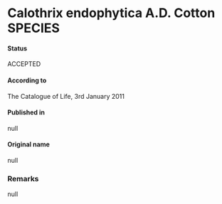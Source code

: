 # Calothrix endophytica A.D. Cotton SPECIES

#### Status
ACCEPTED

#### According to
The Catalogue of Life, 3rd January 2011

#### Published in
null

#### Original name
null

### Remarks
null
